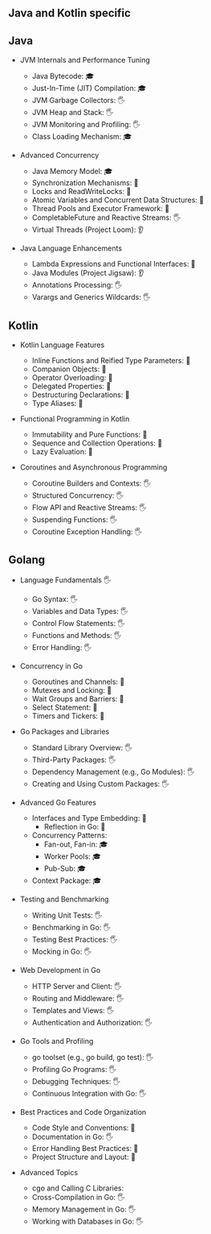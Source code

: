 ## Java and Kotlin specific

## Java
- JVM Internals and Performance Tuning
  - Java Bytecode: 🎓
  - Just-In-Time (JIT) Compilation: 🎓
  - JVM Garbage Collectors: 🖐️
  - JVM Heap and Stack: 🖐️
  - JVM Monitoring and Profiling: 🖐️
  - Class Loading Mechanism: 🎓

- Advanced Concurrency
  - Java Memory Model: 🎓
  - Synchronization Mechanisms: 🙋
  - Locks and ReadWriteLocks: 🙋
  - Atomic Variables and Concurrent Data Structures: 🙋
  - Thread Pools and Executor Framework: 🙋
  - CompletableFuture and Reactive Streams: 🖐️
  - Virtual Threads (Project Loom): 👂

- Java Language Enhancements
  - Lambda Expressions and Functional Interfaces: 🙋
  - Java Modules (Project Jigsaw): 👂
  - Annotations Processing: 🖐️
  - Varargs and Generics Wildcards: 🖐️

## Kotlin
- Kotlin Language Features
  - Inline Functions and Reified Type Parameters: 🙋
  - Companion Objects: 🙋
  - Operator Overloading: 🙋
  - Delegated Properties: 🙋
  - Destructuring Declarations: 🙋
  - Type Aliases: 🙋

- Functional Programming in Kotlin
  - Immutability and Pure Functions:  🙋
  - Sequence and Collection Operations:  🙋
  - Lazy Evaluation:  🙋

- Coroutines and Asynchronous Programming
  - Coroutine Builders and Contexts: 🖐️
  - Structured Concurrency: 🖐️
  - Flow API and Reactive Streams: 🖐️
  - Suspending Functions: 🖐️
  - Coroutine Exception Handling: 🖐️

## Golang

- Language Fundamentals 🖐️
  - Go Syntax: 🖐️
  - Variables and Data Types: 🖐️
  - Control Flow Statements: 🖐️
  - Functions and Methods: 🖐️
  - Error Handling: 🖐️

- Concurrency in Go
  - Goroutines and Channels: 🙋
  - Mutexes and Locking: 🙋
  - Wait Groups and Barriers: 🙋
  - Select Statement: 🙋
  - Timers and Tickers: 🙋

- Go Packages and Libraries
  - Standard Library Overview: 🖐️
  - Third-Party Packages: 🖐️
  - Dependency Management (e.g., Go Modules): 🖐️
  - Creating and Using Custom Packages: 🖐️

- Advanced Go Features
  - Interfaces and Type Embedding: 🙋
    - Reflection in Go: 🙋
  - Concurrency Patterns:
    - Fan-out, Fan-in: 🎓
    - Worker Pools: 🎓
    - Pub-Sub: 🎓
  - Context Package: 🎓

- Testing and Benchmarking
  - Writing Unit Tests: 🖐️
  - Benchmarking in Go: 🖐️
  - Testing Best Practices: 🖐️
  - Mocking in Go: 🖐️

- Web Development in Go
  - HTTP Server and Client: 🖐️
  - Routing and Middleware: 🖐️
  - Templates and Views: 🖐️
  - Authentication and Authorization: 🖐️

- Go Tools and Profiling
  - go toolset (e.g., go build, go test): 🖐️
  - Profiling Go Programs: 🖐️
  - Debugging Techniques: 🖐️
  - Continuous Integration with Go: 🖐️

- Best Practices and Code Organization
  - Code Style and Conventions: 📢
  - Documentation in Go: 🖐️
  - Error Handling Best Practices: 📢
  - Project Structure and Layout: 📢

- Advanced Topics
  - cgo and Calling C Libraries:
  - Cross-Compilation in Go: 🖐️
  - Memory Management in Go: 🖐️
  - Working with Databases in Go: 🖐️
